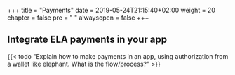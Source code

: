 +++
title = "Payments"
date = 2019-05-24T21:15:40+02:00
weight = 20
chapter = false
pre = "<i class='fa ela-page'></i> "
alwaysopen = false
+++

## Integrate ELA payments in your app

{{< todo "Explain how to make payments in an app, using authorization from a wallet like elephant. What is the flow/process?" >}}